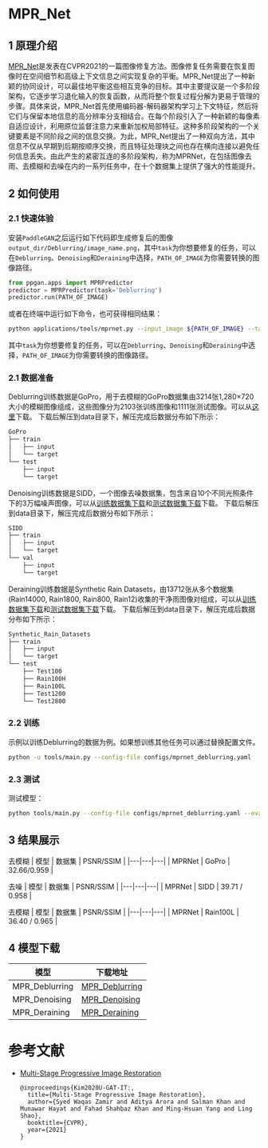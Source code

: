 # MPR_Net

## 1 原理介绍

[MPR_Net](https://arxiv.org/abs/2102.02808)是发表在CVPR2021的一篇图像修复方法。图像修复任务需要在恢复图像时在空间细节和高级上下文信息之间实现复杂的平衡。MPR_Net提出了一种新颖的协同设计，可以最佳地平衡这些相互竞争的目标。其中主要提议是一个多阶段架构，它逐步学习退化输入的恢复函数，从而将整个恢复过程分解为更易于管理的步骤。具体来说，MPR_Net首先使用编码器-解码器架构学习上下文特征，然后将它们与保留本地信息的高分辨率分支相结合。在每个阶段引入了一种新颖的每像素自适应设计，利用原位监督注意力来重新加权局部特征。这种多阶段架构的一个关键要素是不同阶段之间的信息交换。为此，MPR_Net提出了一种双向方法，其中信息不仅从早期到后期按顺序交换，而且特征处理块之间也存在横向连接以避免任何信息丢失。由此产生的紧密互连的多阶段架构，称为MPRNet，在包括图像去雨、去模糊和去噪在内的一系列任务中，在十个数据集上提供了强大的性能提升。

## 2 如何使用

### 2.1 快速体验

安装`PaddleGAN`之后运行如下代码即生成修复后的图像`output_dir/Deblurring/image_name.png`，其中`task`为你想要修复的任务，可以在`Deblurring`、`Denoising`和`Deraining`中选择，`PATH_OF_IMAGE`为你需要转换的图像路径。

```python
from ppgan.apps import MPRPredictor
predictor = MPRPredictor(task='Deblurring')
predictor.run(PATH_OF_IMAGE)
```

或者在终端中运行如下命令，也可获得相同结果：

```sh
python applications/tools/mprnet.py --input_image ${PATH_OF_IMAGE} --task Deblurring
```
其中`task`为你想要修复的任务，可以在`Deblurring`、`Denoising`和`Deraining`中选择，`PATH_OF_IMAGE`为你需要转换的图像路径。

### 2.1 数据准备

Deblurring训练数据是GoPro，用于去模糊的GoPro数据集由3214张1,280×720大小的模糊图像组成，这些图像分为2103张训练图像和1111张测试图像。可以从[这里](https://drive.google.com/file/d/1H0PIXvJH4c40pk7ou6nAwoxuR4Qh_Sa2/view?usp=sharing)下载。
下载后解压到data目录下，解压完成后数据分布如下所示：

```sh
GoPro
├── train
│   ├── input
│   └── target
└── test
    ├── input
    └── target

```

Denoising训练数据是SIDD，一个图像去噪数据集，包含来自10个不同光照条件下的3万幅噪声图像，可以从[训练数据集下载](https://www.eecs.yorku.ca/~kamel/sidd/dataset.php)和[测试数据集下载](https://drive.google.com/drive/folders/1S44fHXaVxAYW3KLNxK41NYCnyX9S79su)下载。
下载后解压到data目录下，解压完成后数据分布如下所示：

```sh
SIDD
├── train
│   ├── input
│   └── target
└── val
    ├── input
    └── target

```

Deraining训练数据是Synthetic Rain Datasets，由13712张从多个数据集(Rain14000, Rain1800, Rain800, Rain12)收集的干净雨图像对组成，可以从[训练数据集下载](https://drive.google.com/drive/folders/1Hnnlc5kI0v9_BtfMytC2LR5VpLAFZtVe)和[测试数据集下载](https://drive.google.com/drive/folders/1PDWggNh8ylevFmrjo-JEvlmqsDlWWvZs)下载。
下载后解压到data目录下，解压完成后数据分布如下所示：

```sh
Synthetic_Rain_Datasets
├── train
│   ├── input
│   └── target
└── test
    ├── Test100
    ├── Rain100H
    ├── Rain100L
    ├── Test1200
    └── Test2800

```

### 2.2 训练
  示例以训练Deblurring的数据为例。如果想训练其他任务可以通过替换配置文件。

  ```sh
  python -u tools/main.py --config-file configs/mprnet_deblurring.yaml
  ```

### 2.3 测试

测试模型：
```sh
python tools/main.py --config-file configs/mprnet_deblurring.yaml --evaluate-only --load ${PATH_OF_WEIGHT}
```

## 3 结果展示

去模糊
| 模型 | 数据集 | PSNR/SSIM |
|---|---|---|
| MPRNet | GoPro | 32.66/0.959 |

去噪
| 模型 | 数据集 | PSNR/SSIM |
|---|---|---|
| MPRNet | SIDD |  39.71 / 0.958 |

去模糊
| 模型 | 数据集 | PSNR/SSIM |
|---|---|---|
| MPRNet | Rain100L | 36.40 / 0.965 |


## 4 模型下载

| 模型 | 下载地址 |
|---|---|
| MPR_Deblurring | [MPR_Deblurring](https://paddlegan.bj.bcebos.com/models/MPR_Deblurring.pdparams) |
| MPR_Denoising | [MPR_Denoising](https://paddlegan.bj.bcebos.com/models/MPR_Denoising.pdparams) |
| MPR_Deraining | [MPR_Deraining](https://paddlegan.bj.bcebos.com/models/MPR_Deraining.pdparams) |


# 参考文献

- [Multi-Stage Progressive Image Restoration](https://arxiv.org/abs/2102.02808)

  ```
  @inproceedings{Kim2020U-GAT-IT:,
    title={Multi-Stage Progressive Image Restoration},
    author={Syed Waqas Zamir and Aditya Arora and Salman Khan and Munawar Hayat and Fahad Shahbaz Khan and Ming-Hsuan Yang and Ling Shao},
    booktitle={CVPR},
    year={2021}
  }
  ```
